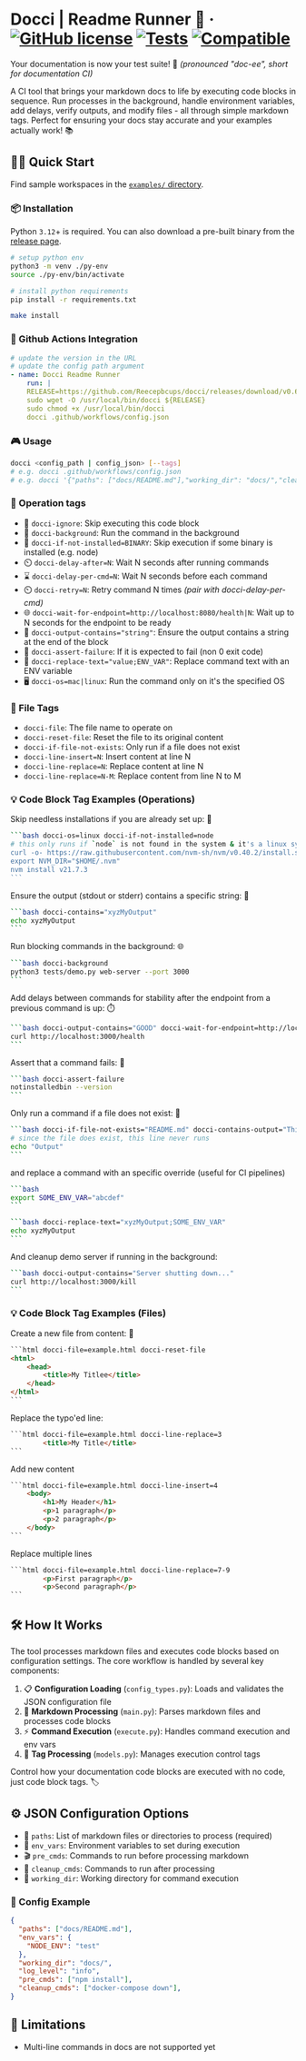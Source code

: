 # Docci | Readme Runner 🚀 &middot; [![GitHub license](https://img.shields.io/badge/license-apache-blue.svg)](https://github.com/Reecepbcups/docci/blob/main/LICENSE) [![Tests](https://github.com/Reecepbcups/docci/actions/workflows/test.yml/badge.svg)](https://github.com/Reecepbcups/docci/actions/workflows/test.yml) [![Compatible](https://img.shields.io/badge/compatible%20-macOS_&_linux-8A2BE2.svg)](https://github.com/Reecepbcups/docci)

Your documentation is now your test suite! 🎯 *(pronounced "doc-ee", short for documentation CI)*

A CI tool that brings your markdown docs to life by executing code blocks in sequence. Run processes in the background, handle environment variables, add delays, verify outputs, and modify files - all through simple markdown tags. Perfect for ensuring your docs stay accurate and your examples actually work! 📚

## 🏃‍♂️ Quick Start

Find sample workspaces in the [`examples/` directory](./examples/).

### 📦 Installation

Python `3.12`+ is required. You can also download a pre-built binary from the [release page](https://github.com/Reecepbcups/docci/releases).

```bash docci-ignore
# setup python env
python3 -m venv ./py-env
source ./py-env/bin/activate

# install python requirements
pip install -r requirements.txt
```

```bash docci-ignore
make install
```

### 🤖 Github Actions Integration
````yaml
# update the version in the URL
# update the config path argument
- name: Docci Readme Runner
    run: |
    RELEASE=https://github.com/Reecepbcups/docci/releases/download/v0.6.0/docci
    sudo wget -O /usr/local/bin/docci ${RELEASE}
    sudo chmod +x /usr/local/bin/docci
    docci .github/workflows/config.json
````

### 🎮 Usage

```bash docci-ignore
docci <config_path | config_json> [--tags]
# e.g. docci .github/workflows/config.json
# e.g. docci '{"paths": ["docs/README.md"],"working_dir": "docs/","cleanup_cmds": ["kill -9 $(lsof -t -i:3000)"]}'
```

### 🎨 Operation tags
  * 🛑 `docci-ignore`: Skip executing this code block
  * 🔄 `docci-background`: Run the command in the background
  * 🚫 `docci-if-not-installed=BINARY`: Skip execution if some binary is installed (e.g. node)
  * ⏲️ `docci-delay-after=N`: Wait N seconds after running commands
  * ⌛ `docci-delay-per-cmd=N`: Wait N seconds before each command
  * ⏲️ `docci-retry=N`: Retry command N times *(pair with docci-delay-per-cmd)*
  * 🌐 `docci-wait-for-endpoint=http://localhost:8080/health|N`: Wait up to N seconds for the endpoint to be ready
  * 📜 `docci-output-contains="string"`: Ensure the output contains a string at the end of the block
  * 🚨 `docci-assert-failure`: If it is expected to fail (non 0 exit code)
  * 🚨 `docci-replace-text="value;ENV_VAR"`: Replace command text with an ENV variable
  * 🖥️ `docci-os=mac|linux`: Run the command only on it's the specified OS

### 📄 File Tags
  * `docci-file`: The file name to operate on
  * `docci-reset-file`: Reset the file to its original content
  * `docci-if-file-not-exists`: Only run if a file does not exist
  * `docci-line-insert=N`: Insert content at line N
  * `docci-line-replace=N`: Replace content at line N
  * `docci-line-replace=N-M`: Replace content from line N to M

### 💡 Code Block Tag Examples (Operations)

Skip needless installations if you are already set up: 🛑

<!-- The 4 backticks is just so it wraps in githubs UI, real test are written normally with the nested part (just 3 backticks) -->
````bash
```bash docci-os=linux docci-if-not-installed=node
# this only runs if `node` is not found in the system & it's a linux system
curl -o- https://raw.githubusercontent.com/nvm-sh/nvm/v0.40.2/install.sh | bash
export NVM_DIR="$HOME/.nvm"
nvm install v21.7.3
```
````

Ensure the output (stdout or stderr) contains a specific string: 📜

````bash
```bash docci-contains="xyzMyOutput"
echo xyzMyOutput
```
````

Run blocking commands in the background: 🌐

````bash
```bash docci-background
python3 tests/demo.py web-server --port 3000
```
````

Add delays between commands for stability after the endpoint from a previous command is up: ⏱️

````bash
```bash docci-output-contains="GOOD" docci-wait-for-endpoint=http://localhost:3000|30
curl http://localhost:3000/health
```
````

Assert that a command fails: 🚨

````bash
```bash docci-assert-failure
notinstalledbin --version
```
````

Only run a command if a file does not exist: 📄

````bash
```bash docci-if-file-not-exists="README.md" docci-contains-output="ThisLineShouldNeverRun"
# since the file does exist, this line never runs
echo "Output"
```
````

and replace a command with an specific override (useful for CI pipelines)

````bash
```bash
export SOME_ENV_VAR="abcdef"
```

```bash docci-replace-text="xyzMyOutput;SOME_ENV_VAR"
echo xyzMyOutput
```
````

And cleanup demo server if running in the background:

````bash
```bash docci-output-contains="Server shutting down..."
curl http://localhost:3000/kill
```
````

### 💡 Code Block Tag Examples (Files)

Create a new file from content: 📝

<!-- yes, the typo is meant to be here -->
````html
```html docci-file=example.html docci-reset-file
<html>
    <head>
        <title>My Titlee</title>
    </head>
</html>
```
````

Replace the typo'ed line:

````html
```html docci-file=example.html docci-line-replace=3
        <title>My Title</title>
```
````

Add new content

````html
```html docci-file=example.html docci-line-insert=4
    <body>
        <h1>My Header</h1>
        <p>1 paragraph</p>
        <p>2 paragraph</p>
    </body>
```
````

Replace multiple lines

````html
```html docci-file=example.html docci-line-replace=7-9
        <p>First paragraph</p>
        <p>Second paragraph</p>
```
````

## 🛠️ How It Works

The tool processes markdown files and executes code blocks based on configuration settings. The core workflow is handled by several key components:

1. 📋 **Configuration Loading** (`config_types.py`): Loads and validates the JSON configuration file
2. 📝 **Markdown Processing** (`main.py`): Parses markdown files and processes code blocks
3. ⚡ **Command Execution** (`execute.py`): Handles command execution and env vars
4. 🎯 **Tag Processing** (`models.py`): Manages execution control tags

Control how your documentation code blocks are executed with no code, just code block tags. 🏷️

## ⚙️ JSON Configuration Options

- 📂 `paths`: List of markdown files or directories to process (required)
- 🔐 `env_vars`: Environment variables to set during execution
- 🎬 `pre_cmds`: Commands to run before processing markdown
- 🧹 `cleanup_cmds`: Commands to run after processing
- 📂 `working_dir`: Working directory for command execution

### 📝 Config Example

```json
{
  "paths": ["docs/README.md"],
  "env_vars": {
    "NODE_ENV": "test"
  },
  "working_dir": "docs/",
  "log_level": "info",
  "pre_cmds": ["npm install"],
  "cleanup_cmds": ["docker-compose down"],
}
```

## 🚧 Limitations

- Multi-line commands in docs are not supported yet
